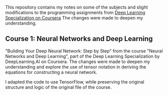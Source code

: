 This repository contains my notes on some of the subjects and  slight modifications to the programming assignments from [Deep Learning Specialization on Coursera](https://www.coursera.org/specializations/deep-learning)
The changes were made to deepen my understanding. 


##  Course 1: Neural Networks and Deep Learning
"Building Your Deep Neural Network: Step by Step" from the course "Neural Networks and Deep Learning", 
part of the Deep Learning Specialization by DeepLearning.AI on Coursera. The changes were made to deepen my understanding and explore the use of tensor notation 
in deriving the equations for constructing a neural network.

I adapted the code to use TensorFlow, while preserving the original structure and logic of the original file of the course.
